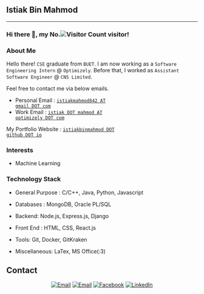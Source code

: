 ## Istiak Bin Mahmod ##
---

### Hi there 👋, my No.![Visitor Count](https://profile-counter.glitch.me/nibtehaz/count.svg) visitor!

### About Me

Hello there! <code>CSE</code> graduate from <code>BUET</code>. I am now working as a <code>Software Engineering Intern</code> @ <code>Optimizely</code>. Before that, I worked as <code>Assistant Software Engineer</code> @ <code>CNS Limited</code>. 

Feel free to contact me via below emails.

- Personal Email : <code><a href="mailto:istiakmahmod842@gmail.com">istiakmahmod842 AT gmail DOT com</a></code>
- Work Email : <code><a href="mailto:istiak.mahmod@optimizely.com">istiak DOT mahmod AT optimizely DOT com</a></code>

My Portfolio Website : <code><a href="http://istiakbinmahmod.github.io">istiakbinmahmod DOT github DOT io</a></code>

### Interests
- Machine Learning


### Technology Stack ###
- General Purpose : 
   C/C++, Java, Python, Javascript

- Databases : 
   MongoDB, Oracle PL/SQL

- Backend:
   Node.js, Express.js, Django
   
- Front End : 
  HTML, CSS, React.js

- Tools:
   Git, Docker, GitKraken

- Miscellaneous:
   LaTex, MS Office(:3)
  

## Contact ##
<p align="center">
<a href="mailto:masumk086@gmail.com"><img alt="Email" src="https://img.shields.io/badge/Gmail-masumk086@gmail.com-red?style=flat&logo=gmail"></a>
<a href="mailto:istiakmahmod842@gmail.com"><img alt="Email" src="https://img.shields.io/badge/Gmail-istiakmahmod842@gmail.com-red?style=flat&logo=gmail"></a>
<a href="https://www.facebook.com/istiakbin.mahmud/"><img alt="Facebook" src="https://img.shields.io/badge/Facebook-Istiak Bin Mahmod-blue?style=flat&logo=facebook"></a>
<a href="https://www.linkedin.com/in/istiak-bin-mahmud-468755176/"><img alt="LinkedIn" src="https://img.shields.io/badge/LinkedIn-Istiak Bin Mahmod-blue?style=flat&logo=linkedin"></a>
</p>
